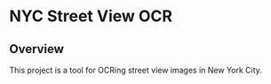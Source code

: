# NYC Street View OCR

## Overview

This project is a tool for OCRing street view images in New York City.
